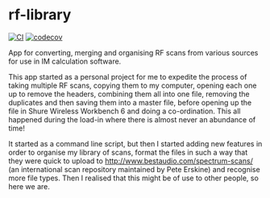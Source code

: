 # rf-library

[![CI](https://github.com/stebunting/rf-library/actions/workflows/ci.yml/badge.svg)](https://github.com/stebunting/rf-library/actions/workflows/ci.yml)
[![codecov](https://codecov.io/gh/stebunting/rf-library/branch/dev/graph/badge.svg?token=9JR0V6J535)](https://codecov.io/gh/stebunting/rf-library)

App for converting, merging and organising RF scans from various sources for use in IM calculation software.

This app started as a personal project for me to expedite the process of taking multiple RF scans, copying them to my computer, opening each one up to remove the headers, combining them all into one file, removing the duplicates and then saving them into a master file, before opening up the file in Shure Wireless Workbench 6 and doing a co-ordination. This all happened during the load-in where there is almost never an abundance of time!

It started as a command line script, but then I started adding new features in order to organise my library of scans, format the files in such a way that they were quick to upload to http://www.bestaudio.com/spectrum-scans/ (an international scan repository maintained by Pete Erskine) and recognise more file types. Then I realised that this might be of use to other people, so here we are.